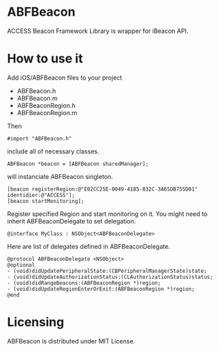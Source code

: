 ABFBeacon
=========

ACCESS Beacon Framework Library is wrapper for iBeacon API.

How to use it
=============

Add iOS/ABFBeacon files to your project

* ABFBeacon.h
* ABFBeacon.m
* ABFBeaconRegion.h
* ABFBeaconRegion.m

Then

```
#import "ABFBeacon.h"
```

include all of necessary classes.

```
ABFBeacon *beacon = [ABFBeacon sharedManager];
```

will instanciate ABFBeacon singleton.

```
[beacon registerRegion:@"E02CC25E-0049-4185-832C-3A65DB755D01" identidier:@"ACCESS"];
[beacon startMonitoring];
```

Register specified Region and start monitoring on it.
You might need to inherit ABFBeaconDelegate to set delegation.

```
@interface MyClass : NSObject<ABFBeaconDelegate>
```

Here are list of delegates defined in ABFBeaconDelegate.

```
@protocol ABFBeaconDelegate <NSObject>
@optional
- (void)didUpdatePeripheralState:(CBPeripheralManagerState)state;
- (void)didUpdateAuthorizationStatus:(CLAuthorizationStatus)status;
- (void)didRangeBeacons:(ABFBeaconRegion *)region;
- (void)didUpdateRegionEnterOrExit:(ABFBeaconRegion *)region;
@end
```

Licensing
=========
ABFBeacon is distributed under MIT License.
